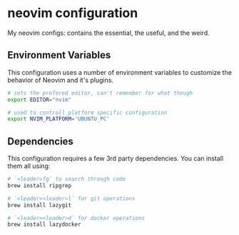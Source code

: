 # neovim configuration

My neovim configs: contains the essential, the useful, and the weird.

## Environment Variables

This configuration uses a number of environment variables to customize the behavior of Neovim and it's plugins.

```bash
# sets the prefered editor, can't remember for what though
export EDITOR="nvim"

# used to controll platform specific configuration
export NVIM_PLATFORM='UBUNTU_PC'
```

## Dependencies

This configuration requires a few 3rd party dependencies. You can install them all using:

```bash
# `<leader>fg` to search through code
brew install ripgrep

# `<leader><leader>l` for git operations
brew install lazygit

# `<leader><leader>d` for docker operations
brew install lazydocker
```
